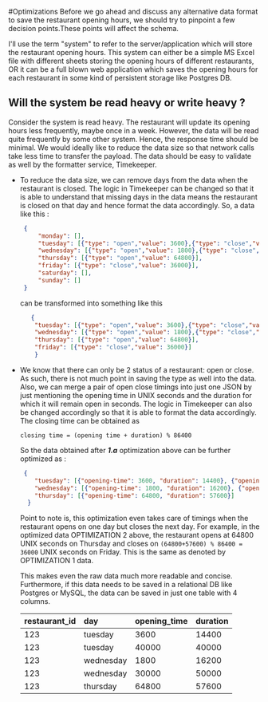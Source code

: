 #Optimizations
Before we go ahead and discuss any alternative data format to save the restaurant opening hours, we should try to
pinpoint a few decision points.These points will affect the schema.

I'll use the term "system" to refer to the server/application which will store the restaurant opening hours. This
system can either be a simple MS Excel file with different sheets storing the opening hours of different restaurants, OR
it can be a full blown web application which saves the opening hours for each restaurant in some kind of persistent
storage like Postgres DB.

## Will the system be read heavy or write heavy ?
Consider the system is read heavy. The restaurant will update its opening hours less frequently, maybe once
in a week. However, the data will be read quite frequently by some other system.
Hence, the response time should be minimal. We would ideally like to reduce the data size so that network calls
take less time to transfer the payload. The data should be easy to validate as well by the formatter service, Timekeeper.

- To reduce the data size, we can remove days from the data when the restaurant is closed. The logic in Timekeeper
  can be changed so that it is able to understand that missing days in the data means the restaurant is closed on
  that day and hence format the data accordingly.
  So, a data like this :

   ```json
    {
        "monday": [],
        "tuesday": [{"type": "open","value": 3600},{"type": "close","value": 18000}, {"type": "open","value": 40000},{"type": "close","value": 80000}],
        "wednesday": [{"type": "open","value": 1800},{"type": "close","value": 18000}, {"type": "open","value": 30000},{"type": "close","value": 80000}],
        "thursday": [{"type": "open","value": 64800}],
        "friday": [{"type": "close","value": 36000}],
        "saturday": [],
        "sunday": []
    }
    ```

  can be transformed into something like this
    ```json
       {
        "tuesday": [{"type": "open","value": 3600},{"type": "close","value": 18000}, {"type": "open","value": 40000},{"type": "close","value": 80000}],
        "wednesday": [{"type": "open","value": 1800},{"type": "close","value": 18000}, {"type": "open","value": 30000},{"type": "close","value": 80000}],
        "thursday": [{"type": "open","value": 64800}],
        "friday": [{"type": "close","value": 36000}]
        }
    ```
- We know that there can only be 2 status of a restaurant: open or close. As such, there is not much point in
  saving the type as well into the data. Also, we can merge a pair of open close timings into just one JSON by just
  mentioning the opening time in UNIX seconds and the duration for which it will remain open in seconds. The logic in Timekeeper
  can also be changed accordingly so that it is able to format the data accordingly.
  The closing time can be obtained as

  `closing time = (opening time + duration) % 86400`

  So the data obtained after _**1.a**_ optimization above can be further optimized as :

    ```json
     {
        "tuesday": [{"opening-time": 3600, "duration": 14400}, {"opening-time": 40000, "duration": 40000}],
        "wednesday": [{"opening-time": 1800, "duration": 16200}, {"opening-time": 30000, "duration": 50000}],
        "thursday": [{"opening-time": 64800, "duration": 57600}]
      }
    ```
  Point to note is, this optimization even takes care of timings when the restaurant opens on one day but closes
  the next day. For example, in the optimized data OPTIMIZATION 2 above, the restaurant opens at 64800 UNIX seconds
  on Thursday and closes on `(64800+57600) % 86400 = 36000` UNIX seconds on Friday. This is the same as denoted
  by OPTIMIZATION 1 data.

  This makes even the raw data much more readable and concise. Furthermore, if this data needs to be saved in a
  relational DB like Postgres or MySQL, the data can be saved in just one table with 4 columns.

  | restaurant_id | day           | opening_time   | duration |
    |:------------|:------------- |:-------------- |:-----    |
  | 123         | tuesday       | 3600           | 14400    |
  | 123         | tuesday       | 40000          | 40000    |
  | 123         | wednesday     | 1800           | 16200    |
  | 123         | wednesday     | 30000          | 50000    |
  | 123         | thursday      | 64800          | 57600    |

